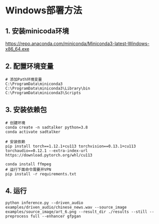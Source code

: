 # Windows部署方法
## 1. 安装minicoda环境
https://repo.anaconda.com/miniconda/Miniconda3-latest-Windows-x86_64.exe

## 2. 配置环境变量
```base
# 添加Path环境变量
C:\ProgramData\miniconda3
C:\ProgramData\miniconda3\Library\bin
C:\ProgramData\miniconda3\Scripts
```

## 3. 安装依赖包
```base
# 创建环境
conda create -n sadtalker python=3.8
conda activate sadtalker

# 安装依赖
pip install torch==1.12.1+cu113 torchvision==0.13.1+cu113 torchaudio==0.12.1 --extra-index-url https://download.pytorch.org/whl/cu113

conda install ffmpeg
# 运行下面命令需要开VPN
pip install -r requirements.txt
```

## 4. 运行
```base
python inference.py --driven_audio examples/driven_audio/chinese_news.wav --source_image examples/source_image/art_6.png --result_dir ./results --still --preprocess full --enhancer gfpgan
```